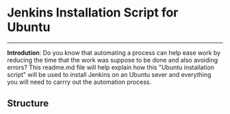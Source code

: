 # Jenkins Installation  Script for Ubuntu
__________________________________________________________________________________________________________________________________

**Introdution**: Do you know that automating a process can help ease work by reducing the time that the work was suppose to be done and 
also avoiding errors? This readme.md  file will help explain how this "Ubuntu installation script" will be used to install Jenkins on an Ubuntu sever and everything you will need to carrry out the automation process. 

## **Structure**
